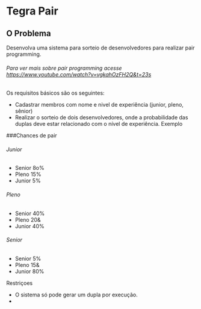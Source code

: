 Tegra Pair
=========

O Problema
----------
Desenvolva uma sistema para sorteio de desenvolvedores para realizar pair programming.

###### Para ver mais sobre pair programming acesse https://www.youtube.com/watch?v=vgkahOzFH2Q&t=23s

Os requisitos básicos são os seguintes:

* Cadastrar membros com nome e nivel de experiência (junior, pleno, sênior)
* Realizar o sorteio de dois desenvolvedores, onde a probabilidade das duplas deve estar relacionado com o nível de experiência. Exemplo

###Chances de pair
###### Junior
* Senior 8o%
* Pleno 15%
* Junior 5%

###### Pleno
* Senior 40%
* Pleno 20&
* Junior 40%

###### Senior
* Senior 5%
* Pleno 15&
* Junior 80%

Restriçoes
* O sistema só pode gerar um dupla por execução.
* 
